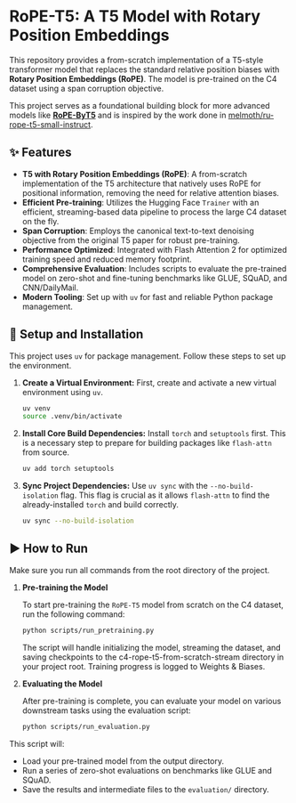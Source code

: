 # RoPE-T5: A T5 Model with Rotary Position Embeddings

This repository provides a from-scratch implementation of a T5-style transformer model that replaces the standard relative position biases with **Rotary Position Embeddings (RoPE)**. The model is pre-trained on the C4 dataset using a span corruption objective.

This project serves as a foundational building block for more advanced models like **[RoPE-ByT5](https://github.com/LaBackDoor/RoPE-ByT5)** and is inspired by the work done in [melmoth/ru-rope-t5-small-instruct](https://huggingface.co/melmoth/ru-rope-t5-small-instruct).

## ✨ Features

* **T5 with Rotary Position Embeddings (RoPE)**: A from-scratch implementation of the T5 architecture that natively uses RoPE for positional information, removing the need for relative attention biases.
* **Efficient Pre-training**: Utilizes the Hugging Face `Trainer` with an efficient, streaming-based data pipeline to process the large C4 dataset on the fly.
* **Span Corruption**: Employs the canonical text-to-text denoising objective from the original T5 paper for robust pre-training.
* **Performance Optimized**: Integrated with Flash Attention 2 for optimized training speed and reduced memory footprint.
* **Comprehensive Evaluation**: Includes scripts to evaluate the pre-trained model on zero-shot and fine-tuning benchmarks like GLUE, SQuAD, and CNN/DailyMail.
* **Modern Tooling**: Set up with `uv` for fast and reliable Python package management.

## 🚀 Setup and Installation

This project uses `uv` for package management. Follow these steps to set up the environment.

1.  **Create a Virtual Environment:**
    First, create and activate a new virtual environment using `uv`.
    ```bash
    uv venv
    source .venv/bin/activate
    ```

2.  **Install Core Build Dependencies:**
    Install `torch` and `setuptools` first. This is a necessary step to prepare for building packages like `flash-attn` from source.
    ```bash
    uv add torch setuptools
    ```

3.  **Sync Project Dependencies:**
    Use `uv sync` with the `--no-build-isolation` flag. This flag is crucial as it allows `flash-attn` to find the already-installed `torch` and build correctly.
    ```bash
    uv sync --no-build-isolation
    ```

## ▶️ How to Run

Make sure you run all commands from the root directory of the project.

1.  **Pre-training the Model**

    To start pre-training the `RoPE-T5` model from scratch on the C4 dataset, run the following command:

    ```bash
    python scripts/run_pretraining.py
    ```

    The script will handle initializing the model, streaming the dataset, and saving checkpoints to the c4-rope-t5-from-scratch-stream directory in your project root. Training progress is logged to Weights & Biases.


2.  **Evaluating the Model**

    After pre-training is complete, you can evaluate your model on various downstream tasks using the evaluation script:

    ```bash
    python scripts/run_evaluation.py
    ```

This script will:
* Load your pre-trained model from the output directory.
* Run a series of zero-shot evaluations on benchmarks like GLUE and SQuAD.
* Save the results and intermediate files to the `evaluation/` directory.